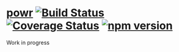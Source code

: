 # [powr](https://cryogon.github.io/powr/) [![Build Status](https://img.shields.io/travis/cryogon/powr/master.svg?style=flat)](https://travis-ci.org/cryogon/powr) [![Coverage Status](https://img.shields.io/coveralls/cryogon/powr/master.svg?style=flat)](https://coveralls.io/github/cryogon/powr?branch=master) [![npm version](https://img.shields.io/npm/v/powr.svg?style=flat)](https://www.npmjs.com/package/powr)
Work in progress
